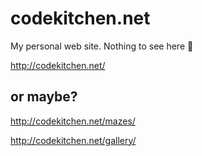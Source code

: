 # codekitchen.net

My personal web site. Nothing to see here 👻

http://codekitchen.net/

## or maybe?

http://codekitchen.net/mazes/

http://codekitchen.net/gallery/
